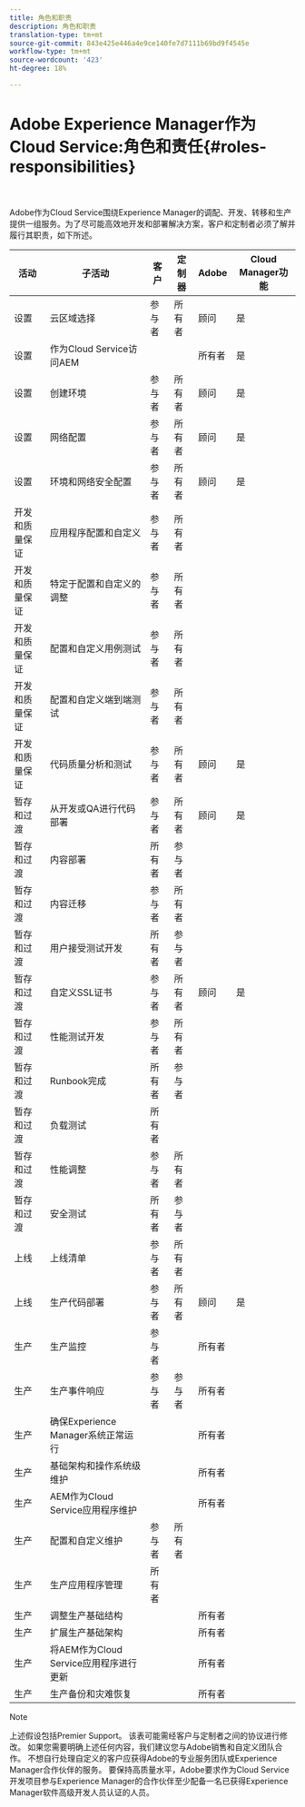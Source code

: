 ```yaml
---
title: 角色和职责
description: 角色和职责
translation-type: tm+mt
source-git-commit: 843e425e446a4e9ce140fe7d7111b69bd9f4545e
workflow-type: tm+mt
source-wordcount: '423'
ht-degree: 18%

---
```



# Adobe Experience Manager作为Cloud Service:角色和责任{#roles-responsibilities}

<br></br>
Adobe作为Cloud Service围绕Experience Manager的调配、开发、转移和生产提供一组服务。为了尽可能高效地开发和部署解决方案，客户和定制者必须了解并履行其职责，如下所述。


| 活动 | 子活动 | 客户 | 定制器 | Adobe | Cloud Manager功能 |
|---------------------------------|-------------------------------------------------------|-------------|-------------|---------|-----------------------------|
| 设置 | 云区域选择 | 参与者 | 所有者 | 顾问 | 是 |
| 设置 | 作为Cloud Service访问AEM |  |  | 所有者 | 是 |
| 设置 | 创建环境 | 参与者 | 所有者 | 顾问 | 是 |
| 设置 | 网络配置 | 参与者 | 所有者 | 顾问 | 是 |
| 设置 | 环境和网络安全配置 | 参与者 | 所有者 | 顾问 | 是 |
| 开发和质量保证 | 应用程序配置和自定义 | 参与者 | 所有者 |  |  |
| 开发和质量保证 | 特定于配置和自定义的调整 | 参与者 | 所有者 |  |  |
| 开发和质量保证 | 配置和自定义用例测试 | 参与者 | 所有者 |  |  |
| 开发和质量保证 | 配置和自定义端到端测试 | 参与者 | 所有者 |  |  |
| 开发和质量保证 | 代码质量分析和测试 | 参与者 | 所有者 | 顾问 | 是 |
| 暂存和过渡 | 从开发或QA进行代码部署 | 参与者 | 所有者 | 顾问 | 是 |
| 暂存和过渡 | 内容部署 | 所有者 | 参与者 |  |  |
| 暂存和过渡 | 内容迁移 | 参与者 | 所有者 |  |  |
| 暂存和过渡 | 用户接受测试开发 | 所有者 | 参与者 |  |  |
| 暂存和过渡 | 自定义SSL证书 | 参与者 | 所有者 | 顾问 | 是 |
| 暂存和过渡 | 性能测试开发 | 参与者 | 所有者 |  |  |
| 暂存和过渡 | Runbook完成 | 所有者 | 参与者 |  |  |
| 暂存和过渡 | 负载测试 | 所有者 |  |  |  |
| 暂存和过渡 | 性能调整 | 参与者 | 所有者 |  |  |
| 暂存和过渡 | 安全测试 | 所有者 | 参与者 |  |  |
| 上线 | 上线清单 | 参与者 | 所有者 |  |  |
| 上线 | 生产代码部署 | 参与者 | 所有者 | 顾问 | 是 |
| 生产 | 生产监控 | 参与者 |  | 所有者 |  |
| 生产 | 生产事件响应 | 参与者 | 参与者 | 所有者 |  |
| 生产 | 确保Experience Manager系统正常运行 |  |  | 所有者 |  |
| 生产 | 基础架构和操作系统级维护 |  |  | 所有者 |  |
| 生产 | AEM作为Cloud Service应用程序维护 |  |  | 所有者 |  |
| 生产 | 配置和自定义维护 | 参与者 | 所有者 |  |  |
| 生产 | 生产应用程序管理 | 所有者 |  |  |  |
| 生产 | 调整生产基础结构 |  |  | 所有者 |  |
| 生产 | 扩展生产基础架构 |  |  | 所有者 |  |
| 生产 | 将AEM作为Cloud Service应用程序进行更新 |  |  | 所有者 |  |
| 生产 | 生产备份和灾难恢复 |  |  | 所有者 |  |

>[!NOTE]
>
> 上述假设包括Premier Support。 该表可能需经客户与定制者之间的协议进行修改。 如果您需要明确上述任何内容，我们建议您与Adobe销售和自定义团队合作。
> 不想自行处理自定义的客户应获得Adobe的专业服务团队或Experience Manager合作伙伴的服务。
>要保持高质量水平，Adobe要求作为Cloud Service开发项目参与Experience Manager的合作伙伴至少配备一名已获得Experience Manager软件高级开发人员认证的人员。
